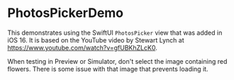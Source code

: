 # PhotosPickerDemo

This demonstrates using the SwiftUI `PhotosPicker` view
that was added in iOS 16.
It is based on the YouTube video by Stewart Lynch at
https://www.youtube.com/watch?v=gfUBKhZLcK0.

When testing in Preview or Simulator,
don't select the image containing red flowers.
There is some issue with that image that prevents loading it.

